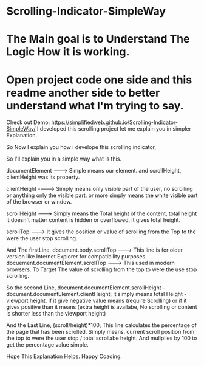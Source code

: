 # Scrolling-Indicator-SimpleWay
# The Main goal is to Understand The Logic How it is working.
# Open project code one side and this readme another side to better understand what I'm trying to say.

Check out Demo: https://simplifiedweb.github.io/Scrolling-Indicator-SimpleWay/
I developed this scrolling project let me explain you in simpler Explanation.

So Now I explain you how i develope this scrolling indicator,

So I'll explain you in a simple way what is this.

documentElement ---> Simple means our <html> element. and scrollHeight, clientHeight was its property.

clientHeight ----> Simply means only visible part of the user, no scrolling or anything only the visible part. 
		or more simply means the white visible part of the browser or window.

scrollHeight ---> Simply means the Total height of the content, total height it doesn't matter content is hidden or 
			overflowed, it gives total height.

scrollTop ---> It gives the position or value of scrolling from the Top to the were the user stop scrolling.

And The firstLine,
document.body.scrollTop ---> This line is for older version like Internet Explorer for compatibility purposes.
docuement.documentElement.scrollTop ---> This used in modern browsers. To Target The value of scrolling from the top to were the use stop scrolling.

So the second Line, 
document.documentElement.scrollHeight - document.documentElement.clientHeight;
it simply means total Height - viewport height. if it give negative value means (require Scrolling) or if it gives positive
 than it means (extra height is availabe, No scrolling or content is shorter less than the viewport height)

And the Last Line, 
(scroll/height)*100;
This line calculates the percentage of the page that has been scrolled.
Simply means, 
current scroll position from the top to were the user stop / total scrollabe height.
 And muliplies by 100 to get the percentage value simple.
  
 Hope This Explanation Helps. Happy Coading.

